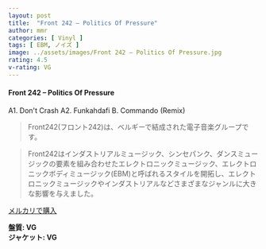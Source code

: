 ```yaml
---
layout: post
title:  "Front 242 – Politics Of Pressure"
author: mmr
categories: [ Vinyl ]
tags: [ EBM, ノイズ ]
image: ../assets/images/Front 242 – Politics Of Pressure.jpg
rating: 4.5
v-rating: VG
---
```


#### Front 242 – Politics Of Pressure

A1. Don't Crash
A2. Funkahdafi
B. Commando (Remix)

> Front242(フロント242)は、ベルギーで結成された電子音楽グループです。

> Front242はインダストリアルミュージック、シンセパンク、ダンスミュージックの要素を組み合わせたエレクトロニックミュージック、エレクトロニックボディミュージック(EBM)と呼ばれるスタイルを開拓し、エレクトロニックミュージックやインダストリアルなどさまざまなジャンルに大きな影響を与えました。

[メルカリで購入](https://jp.mercari.com/item/m15772512003)

<div class="mt-4 mb-4 d-flex align-items-center">
<strong class="mr-1">盤質: VG</strong>
</div>
<div class="mt-4 mb-4 d-flex align-items-center">
<strong class="mr-1">ジャケット: VG</strong>
</div>
